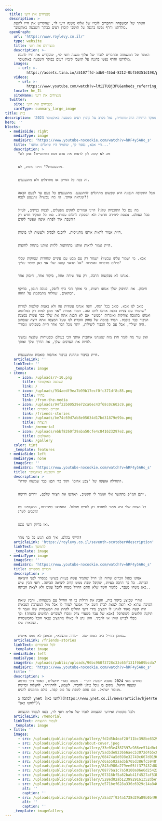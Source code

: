 ```yaml
---
seo:
  title: מנציחים את רועי
  description: >
    האתר של המשפחה והחברים לזכרו של אלוף משנה רועי לוי, שהקדיש את חייו להגנת
    מולדתנו וחרף נפשו בהגנה על תושבי קיבוץ רעים בבוקר השבעה באוקטובר.
  openGraph:
    url: 'https://www.roylevy.co.il/'
    type: website
    title: מנציחים את רועי
    description: >-
      האתר של המשפחה והחברים לזכרו של אלוף משנה רועי לוי, שהקדיש את חייו להגנת
      מולדתנו וחרף נפשו בהגנה על תושבי קיבוץ רעים בבוקר השבעה באוקטובר.
    images:
      - url: >-
          https://assets.tina.io/a5107ffd-adb0-45bd-8212-0bf50351d198/public/uploads/home-cover.jpeg
    videos:
      - url: >-
          https://www.youtube.com/watch?v=lMi2TUQj3PU&embeds_referring_euri=https%3A%2F%2Fwww.roylevy.co.il%2F
    locale: he_IL
    siteName: מנציחים את רועי
  twitter:
    site: מנציחים את רועי
    cardType: summary_large_image
title: בית
description: 'מפקד היחידה הרב-מימדית, נפל בקרב על קיבוץ רעים בשבעה באוקטובר 2023'
hero: ''
blocks:
  - mediaSide: right
    mediaType: image
    mediaSrc: 'https://www.youtube-nocookie.com/watch?v=hRF4y5AHo_s'
    title: 'היי אבא, נספר לך, שתמיד היו שואלים אותנו...'
    description: >
      "מה לא קשה לכן לראות את אבא פעם בשבועיים? אתן לא


      מתגעגעות?" היינו עונות, לא.


      זה ככה כל החיים אז מתרגלים ולא מתגעגעים.


      אבל התשובה הנכונה היא שפשוט מתרגלים להתגעגע. מתגעגעים כל פעם עד לפעם הבאה
      שנראה אותך. אז מה עכשיו? נתגעגע לנצח?!


      מה עם כל התוכניות שלנו? היינו אמורים להקים מפעלים, לבנות בניינים, לטייל
      בכל העולם. נכנסת ליחידה חדשה ולא הפסקת לחלום עבורה. כמו כל תפקיד חדש רק
      חשבת איך לפתח איפה אפשר לקדם?


      היית אמור לראות אותנו מתגייסות, להכנס לבסיס ולעשות לנו בושות.


      היית אמור לראות אותנו מתחתנות ללוות אותנו מתחת לחופות.


      אבא. מי ישמור עלינו עכשיו? ישמור רק עם מבט עם עיניים שחורות ועמוקות שבלי
      מילים מדברות ואומרות "אל תדאגי קטנה שלי אני כאן שומר עלייך"


      אנחנו לא מבקשות הרבה, רק עוד שיחה אחת, ביקור אחד, חיבוק אחד.


      חיבוק. את החיבוק שלך אנחנו רוצות, כי אותך הכי כיף לחבק, בגובה הנכון, בהיקף
      המתאים. שהלחי מתמקמת על החזה.


      כואב לנו אבא. כואב בכל הגוף, והנה אנחנו עומדות פה ולא באמת קולטות למרות
      שתמיד עם צניות הכנת אותנו ליום הזה. תמיד אמרת "אני מוכן למות רק במלחמה"
      ואנחנו בתגובה צוחקות ואומרות "ממש" אם לא הבנת אתה את שלך כבר עשית בסצנת
      הגיבור כבר כיכבת. תמיד בנימה של צחוק הזכרת לנו שעל המצבה אתה רוצה שנכתוב
      "היה יעיל", אבל עם כל הכבוד ליעילות, יותר מכל דבר אחר היית בשבילינו גיבור.


      ואין עוד מה לומר חוץ מזה שאנחנו אוהבות אותך הכי בעולם ומבטיחות שלנצח נמשיך
      לחיות את הערכים שלך, את הדרך שלך ואותך.


      חיית כגיבור ונהרגת כגיבור אוהבות כואבות ומתגעגעות.
    articleLink: ''
    linkText: ''
    _template: image
  - items:
      - icon: /uploads/7-10.png
        title: השבעה באוקטובר
        link: /
      - icon: /uploads/934aedf9ea7b99b17ecf0fc371df8c85.png
        title: מחייו
        link: /from-the-media
      - icon: /uploads/94f22b00529e72ca0ec43f68c0c602c9.png
        title: חברים מספרים
        link: /friends-stories
      - icon: /uploads/be74c69d7ab8e05034d17bd31879e99a.png
        title: הנצחה
        link: /memorial
      - icon: /uploads/ebbf8260f29aba50cfe4c841623297e2.png
        title: מהאלבום
        link: /gallery
    color: tint
    _template: features
  - mediaSide: left
    mediaType: none
    imageSrc: ''
    mediaSrc: 'https://www.youtube-nocookie.com/watch?v=hRF4y5AHo_s'
    title: יום השבעה באוקטובר
    description: >
      "התחילה אזעקה של 'צבע אדום' ותוך כדי הבנו כבר שמשהו קורה.


      יותם המ"פ מתקשר אלי ואומר לי תקשיב, תארגנו את הציוד שלכם, יורדים דרומה.


      כל הצוות שלי היה אמור למחרת רק לסיים מסלול. התארגנו במהירות, התקדמנו עם
      הרכבים לש"ג


      ואז בדיוק רועי נכנס.


      הייתי בהלם, איך הוא הגיע כל כך מהר?
    articleLink: 'https://roylevy.co.il/seventh-ocotober#description'
    linkText: להמשך
    _template: image
  - mediaType: image
    imageSrc: ''
    mediaSrc: 'https://www.youtube-nocookie.com/watch?v=hRF4y5AHo_s'
    title: חברים מספרים
    description: >
      אנחנו כסגל זוכרים שהיה לנו חייל שתמיד עשה בעיות בשישי במסדר לפני היציאה
      הביתה. כל כך הרבה בעיות, שקיבל שבת ממש קרוב ליציאה הביתה. רועי הבין שיש
      כאן משהו מעבר, כלומר חשד שלא סתם החייל מנסה לקבל עונש ולא לצאת הביתה..


      אחרי שביצע ביקור בית, והבין את הדלות בו חי החייל עם משפחתו, והבין שזאת
      הסיבה שהוא לא רוצה לצאת לבית חשב איך אפשר לעזור לו אבל מול המערכת הצבאית
      היה קשה מאוד לארגן לו תקציב מידי רועי החליט לקחת את המשכורת שלו ואמר לי
      תיקנה תלושים לשופרסל (אבא של עבד בשערי צדק ומכרו לעובדים תלושים בהנחה) וכך
      מבלי לבייש אותו או להביך. הוא נתן לו כאילו מתקציב צבאי והכל מהמשכורת
      הצבאית שלו.


      כמובן החייל היה בטוח שזה  ״עזרה מהצבא״, וכמובן לא ממנו אישית…
    articleLink: /friends-stories
    linkText: לכל הסיפורים
    _template: image
  - mediaSide: left
    mediaType: image
    imageSrc: /uploads/public/uploads/96bc960f3728c33c65f131f0b09bcda7.jpeg
    mediaSrc: 'https://www.youtube-nocookie.com/watch?v=hRF4y5AHo_s'
    title: ''
    description: >
      בחודש מאי 2024 נחנכה ״גבעת רועי״ - מצפה בהרי ירושלים, באזור דרך בורמה
      ומצפה הראל. מקום בו נוכל כולנו להכיר, לשמוע, להתייחד, להעלות זכרונות
      מגיבור ישראל. וגם סתם לשבת על כוס קפה. כולם מוזמנים להגיע.

      לכתבה ב ynet [לחצו כאן](https://www.ynet.co.il/news/article/hje4rtee0
      "לחצו כאן")\

      לכל מקומות ואירועי ההנצחה לזכרו של אל״מ רועי לוי, כנסו לעמוד ההנצחה:
    articleLink: /memorial
    linkText: לעמוד ההנצחה
    _template: image
  - title: ''
    images:
      - src: /uploads/public/uploads/gallery/fd2d5b4eaf20f11bc398be8329035c95.jpeg
      - src: /uploads/public/uploads/about-cover.jpeg
      - src: /uploads/public/uploads/gallery/33e03e4387397a986ee514d0cbd0930e.jpeg
      - src: /uploads/public/uploads/gallery/5ad5de823666aec53072d4b5c86e1782.jpeg
      - src: /uploads/public/uploads/gallery/08474a5d698e32749c667d0190bd409a.jpeg
      - src: /uploads/public/uploads/gallery/d6a5502aad5b705d386fc5948fa29918.jpeg
      - src: /uploads/public/uploads/gallery/843d980a279ee05ff377432d0897c0a2.jpeg
      - src: /uploads/public/uploads/gallery/0877ba1c7a50100a06e6d25422921d23.jpeg
      - src: /uploads/public/uploads/gallery/07316bf5a82bab41f4527af53b7829b9.jpeg
      - src: /uploads/public/uploads/gallery/528ed02ab1239929161352dbef38fc63.jpeg
      - src: /uploads/public/uploads/gallery/e571bef628a336c6929c14a840401000.jpeg
        alt: ''
        caption: ''
      - src: /uploads/public/uploads/gallery/a5a37f934a1738d29a89b0b4904f7cfb.jpeg
        alt: ''
        caption: ''
    _template: imageGallery
---
```



